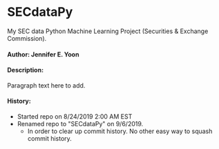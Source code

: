 # SECdataPy  
My SEC data Python Machine Learning Project (Securities &amp; Exchange Commission).    

#### Author: Jennifer E. Yoon  

#### Description:  

Paragraph text here to add.  


#### History:  

 * Started repo on 8/24/2019 2:00 AM EST  
 * Renamed repo to "SECdataPy" on 9/6/2019.
   - In order to clear up commit history.  No other easy way to squash commit history.  
